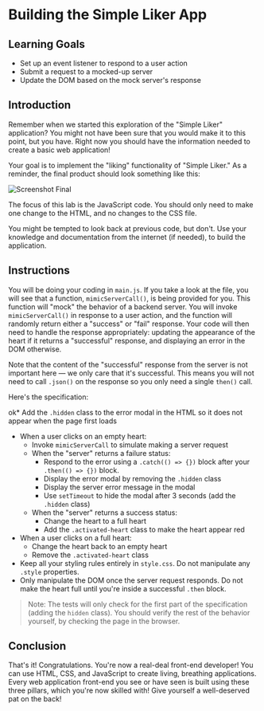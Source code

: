 # Building the Simple Liker App

## Learning Goals

* Set up an event listener to respond to a user action
* Submit a request to a mocked-up server
* Update the DOM based on the mock server's response

## Introduction

Remember when we started this exploration of the "Simple Liker" application?
You might not have been sure that you would make it to this point, but you
have. Right now you should have the information needed to create a basic web
application!

Your goal is to implement the "liking" functionality of "Simple Liker." As a
reminder, the final product should look something like this:

![Screenshot Final](https://curriculum-content.s3.amazonaws.com/fewpjs/fewpjs-build-the-example/finished_product_ss.png)

The focus of this lab is the JavaScript code. You should only need to make one
change to the HTML, and no changes to the CSS file.

You might be tempted to look back at previous code, but don't. Use your
knowledge and documentation from the internet (if needed), to build the
application.

## Instructions

You will be doing your coding in `main.js`. If you take a look at the file, you
will see that a function, `mimicServerCall()`, is being provided for you. This
function will "mock" the behavior of a backend server. You will invoke
`mimicServerCall()` in response to a user action, and the function will randomly
return either a "success" or "fail" response. Your code will then need to handle
the response appropriately: updating the appearance of the heart if it returns a
"successful" response, and displaying an error in the DOM otherwise.

Note that the content of the "successful" response from the server is not
important here — we only care that it's successful. This means you will not need
to call `.json()` on the response so you only need a single `then()` call.

Here's the specification:

ok* Add the `.hidden` class to the error modal in the HTML so it does not appear
  when the page first loads
* When a user clicks on an empty heart:
  * Invoke `mimicServerCall` to simulate making a server request
  * When the "server" returns a failure status:
    * Respond to the error using a `.catch(() => {})` block after your
      `.then(() => {})` block.
    * Display the error modal by removing the `.hidden` class
    * Display the server error message in the modal
    * Use `setTimeout` to hide the modal after 3 seconds (add the `.hidden` class)
  * When the "server" returns a success status:
    * Change the heart to a full heart
    * Add the `.activated-heart` class to make the heart appear red
* When a user clicks on a full heart:
  * Change the heart back to an empty heart
  * Remove the `.activated-heart` class
* Keep all your styling rules entirely in `style.css`. Do not manipulate any
  `.style` properties.
* Only manipulate the DOM once the server request responds. Do not make the
  heart full until you're inside a successful `.then` block.

> Note: The tests will only check for the first part of the specification
> (adding the `hidden` class). You should verify the rest of the behavior
> yourself, by checking the page in the browser.

## Conclusion

That's it! Congratulations. You're now a real-deal front-end developer! You can
use HTML, CSS, and JavaScript to create living, breathing applications. Every
web application front-end you see or have seen is built using these three
pillars, which you're now skilled with! Give yourself a well-deserved pat on the
back!
